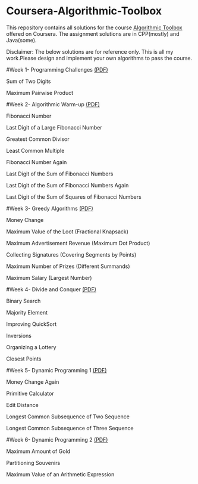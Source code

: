 # Coursera-Algorithmic-Toolbox

This repository contains all solutions for the course [Algorithmic Toolbox](https://www.coursera.org/learn/algorithmic-toolbox/) offered on Coursera. The assignment solutions are in CPP(mostly) and Java(some).

Disclaimer: The below solutions are for reference only. This is all my work.Please design and implement your own algorithms to pass the course.

#Week 1- Programming Challenges [(PDF)](https://github.com/dnmanveet/Coursera-Algorithmic-Toolbox/blob/master/week1_programming_challenges/week1_programming_challenges.pdf)


Sum of Two Digits

Maximum Pairwise Product


#Week 2- Algorithmic Warm-up [(PDF)](https://github.com/dnmanveet/Coursera-Algorithmic-Toolbox/blob/master/week2_algorithmic_warmup/week2_algorithmic_warmup.pdf)


Fibonacci Number

Last Digit of a Large Fibonacci Number

Greatest Common Divisor

Least Common Multiple

Fibonacci Number Again

Last Digit of the Sum of Fibonacci Numbers

Last Digit of the Sum of Fibonacci Numbers Again

Last Digit of the Sum of Squares of Fibonacci Numbers


#Week 3- Greedy Algorithms [(PDF)](https://github.com/dnmanveet/Coursera-Algorithmic-Toolbox/blob/master/week3_greedy_algorithms/week3_greedy_algorithms.pdf)


Money Change

Maximum Value of the Loot (Fractional Knapsack)

Maximum Advertisement Revenue (Maximum Dot Product)

Collecting Signatures (Covering Segments by Points)

Maximum Number of Prizes (Different Summands)

Maximum Salary (Largest Number)


#Week 4- Divide and Conquer [(PDF)](https://github.com/dnmanveet/Coursera-Algorithmic-Toolbox/blob/master/week4_divide_and_conquer/week4_divide_and_conquer.pdf)



Binary Search

Majority Element

Improving QuickSort

Inversions

Organizing a Lottery

Closest Points


#Week 5- Dynamic Programming 1 [(PDF)](https://github.com/dnmanveet/Coursera-Algorithmic-Toolbox/blob/master/week5_dynamic_programming1/week5_dynamic_programming1.pdf)


Money Change Again

Primitive Calculator

Edit Distance

Longest Common Subsequence of Two Sequence

Longest Common Subsequence of Three Sequence


#Week 6- Dynamic Programming 2 [(PDF)](https://github.com/dnmanveet/Coursera-Algorithmic-Toolbox/blob/master/week6_dynamic_programming2/week6_dynamic_programming2.pdf)


Maximum Amount of Gold

Partitioning Souvenirs

Maximum Value of an Arithmetic Expression
